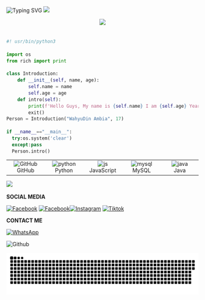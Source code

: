 <div align="center" style="display: inline-block;">
  <img src="https://readme-typing-svg.herokuapp.com?font=Pacifico&color=%ffffff&size=48&center=true&vCenter=true&width=1200&height=100&lines=Welcome+to+WahyuXD!" alt="Typing SVG" style="display: inline-block;">
  <img src="https://media.giphy.com/media/hvRJCLFzcasrR4ia7z/giphy.gif" width="28" style="display: inline-block;">
</div>
<p align="center">
   <img src="https://komarev.com/ghpvc/?username=W4hyuXD&label=Profile+Views&style=flat-square&color=ff0000"/>
</p>
<!--
![Typing SVG](https://readme-typing-svg.herokuapp.com?lines=font=Koulen&size=25&color=light&center=true&width=600&vCenter=true&lines=Hello,+World!)
--->
  <p align="center">
    
```python

#! usr/bin/python3   

import os   
from rich import print

class Introduction:   
    def __init__(self, name, age):
        self.name = name
        self.age = age
    def intro(self):
        print(f'Hello Guys, My name is {self.name} I am {self.age} Years old.')
        exit()
Person = Introduction("WahyuDin Ambia", 17)

if __name__=="__main__":
  try:os.system('clear')
  except:pass
  Person.intro()
```

<table align="center">
  <tr>
    <td align="center" width="91">
        <img src="https://techstack-generator.vercel.app/github-icon.svg" width="48" height="48" alt="GitHub" /><br>GitHub
    </td>
    <td align="center" width="91">
        <img src="https://techstack-generator.vercel.app/python-icon.svg" width="49" height="48" alt="python" /><br>Python
    </td>
    <td align="center" width="91">
        <img src="https://techstack-generator.vercel.app/js-icon.svg" width="48" height="48" alt="js" /><br>JavaScript
    </td>
    <td align="center" width="91">
        <img src="https://techstack-generator.vercel.app/mysql-icon.svg" width="49" height="48" alt="mysql" /><br>MySQL
    <td align="center" width="91">
        <img src="https://techstack-generator.vercel.app/java-icon.svg" width="48" height="48" alt="java" /><br>Java
    </td>
  </tr>
</table>

<!--![Proyek Baru 16 [67ED29D].png](https://github.com/W4hyuXD/W4hyuXD/assets/131398263/967d35b3-eb0f-490c-b1f8-9137ad3e2014)-->

  <a href="https://github.com/W4hyuXD">
    <img src="https://github-stats-alpha.vercel.app/api?username=W4hyuXD&cc=22272e&tc=37BCF6&ic=fff&bc=0000">
</a>
  <!--<p align="center">
     <img src="https://github-readme-stats.vercel.app/api?username=W4hyuXD&show_icons=true&include_all_commits=true&theme=github_dark" alt="WahyuDin Ambia's GitHub stats" width="300"/>
     <img src="https://github-readme-streak-stats.herokuapp.com/?user=W4hyuXD&theme=one_dark_pro" width="300"/>-->
    
<!--<img src="https://github-readme-stats.vercel.app/api/top-langs/?username=W4hyuXD&layout=compact&theme=github_dark&langs_count=12" width="300"/>
     <img src="http://github-profile-summary-cards.vercel.app/api/cards/profile-details?username=W4hyuXD&theme=github_dark" width="300"/><br />--->
</p>
<p><b>SOCIAL MEDIA</b></p>

[![Facebook](https://img.shields.io/badge/Facebook-Follow-blue?style=for-the-badge&logo=facebook)](https://www.facebook.com/whyxd.567)
[![Facebook](https://img.shields.io/badge/Facebook-Follow-blue?style=for-the-badge&logo=facebook)](https://www.facebook.com/whyu.404)[![Instagram](https://img.shields.io/badge/Instagram-Follow-pink?style=for-the-badge&logo=Instagram)](https://www.instagram.com/why.404_)
[![Tiktok](https://img.shields.io/badge/Tiktok-Follow-black?style=for-the-badge&logo=Tiktok)](https://www.tiktok.com/whyu403_)

<p><b>CONTACT ME</b></p>

[![WhatsApp](https://img.shields.io/badge/WhatsApp-CHAT-green?style=for-the-badge&logo=WhatsApp)](https://wa.me/233506380966?text=Asalamualaikum+bang)
</details>


<img lebar="55%" align="kanan" alt="Github" src="https://raw.githubusercontent.com/onimur/.github/master/.resources/git-header.svg" /></p>


<p align="center">
 <img width="1000" src="assets/github-snake.svg" alt="snake"/>
</p>




